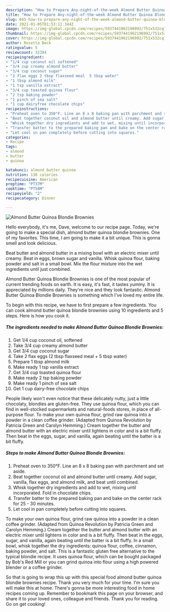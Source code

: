 ```yaml
---
description: "How to Prepare Any-night-of-the-week Almond Butter Quinoa Blondie Brownies"
title: "How to Prepare Any-night-of-the-week Almond Butter Quinoa Blondie Brownies"
slug: 665-how-to-prepare-any-night-of-the-week-almond-butter-quinoa-blondie-brownies
date: 2021-01-05T01:53:11.344Z
image: https://img-global.cpcdn.com/recipes/5937441962196992/751x532cq70/almond-butter-quinoa-blondie-brownies-recipe-main-photo.jpg
thumbnail: https://img-global.cpcdn.com/recipes/5937441962196992/751x532cq70/almond-butter-quinoa-blondie-brownies-recipe-main-photo.jpg
cover: https://img-global.cpcdn.com/recipes/5937441962196992/751x532cq70/almond-butter-quinoa-blondie-brownies-recipe-main-photo.jpg
author: Rosetta Beck
ratingvalue: 5
reviewcount: 32394
recipeingredient:
- "1/4 cup coconut oil softened"
- "3/4 cup creamy almond butter"
- "3/4 cup coconut sugar"
- "2 flax eggs 2 tbsp flaxseed meal  5 tbsp water"
- "1 tbsp almond milk"
- "1 tsp vanilla extract"
- "3/4 cup toasted quinoa flour"
- "2 tsp baking powder"
- "1 pinch of sea salt"
- "1 cup dairyfree chocolate chips"
recipeinstructions:
- "Preheat oven to 350°F. Line an 8 x 8 baking pan with parchment and set aside."
- "Beat together coconut oil and almond butter until creamy. Add sugar, vanilla, flax eggs, and almond milk, and beat until combined."
- "Whisk together dry ingredients and add to wet, mixing until incorporated. Fold in chocolate chips."
- "Transfer batter to the prepared baking pan and bake on the center rack for 25 - 30 minutes."
- "Let cool in pan completely before cutting into squares."
categories:
- Recipe
tags:
- almond
- butter
- quinoa

katakunci: almond butter quinoa 
nutrition: 138 calories
recipecuisine: American
preptime: "PT37M"
cooktime: "PT58M"
recipeyield: "2"
recipecategory: Dinner

---
```



![Almond Butter Quinoa Blondie Brownies](https://img-global.cpcdn.com/recipes/5937441962196992/751x532cq70/almond-butter-quinoa-blondie-brownies-recipe-main-photo.jpg)

Hello everybody, it's me, Dave, welcome to our recipe page. Today, we're going to make a special dish, almond butter quinoa blondie brownies. One of my favorites. This time, I am going to make it a bit unique. This is gonna smell and look delicious.

Beat butter and almond butter in a mixing bowl with an electric mixer until creamy. Beat in eggs, brown sugar and vanilla. Whisk quinoa flour, baking powder and salt in a small bowl. Mix the flour mixture into the wet ingredients until just combined.

Almond Butter Quinoa Blondie Brownies is one of the most popular of current trending foods on earth. It is easy, it's fast, it tastes yummy. It is appreciated by millions daily. They're nice and they look fantastic. Almond Butter Quinoa Blondie Brownies is something which I've loved my entire life.


To begin with this recipe, we have to first prepare a few ingredients. You can cook almond butter quinoa blondie brownies using 10 ingredients and 5 steps. Here is how you cook it.

<!--inarticleads1-->

##### The ingredients needed to make Almond Butter Quinoa Blondie Brownies:

1. Get 1/4 cup coconut oil, softened
1. Take 3/4 cup creamy almond butter
1. Get 3/4 cup coconut sugar
1. Take 2 flax eggs (2 tbsp flaxseed meal + 5 tbsp water)
1. Prepare 1 tbsp almond milk
1. Make ready 1 tsp vanilla extract
1. Get 3/4 cup toasted quinoa flour
1. Make ready 2 tsp baking powder
1. Make ready 1 pinch of sea salt
1. Get 1 cup dairy-free chocolate chips


People likely won&#39;t even notice that these delicately nutty, just a little chocolaty, blondies are gluten-free. They use quinoa flour, which you can find in well-stocked supermarkets and natural-foods stores, in place of all-purpose flour. To make your own quinoa flour, grind raw quinoa into a powder in a clean coffee grinder. (Adapted from Quinoa Revolution by Patricia Green and Carolyn Hemming.) Cream together the butter and almond butter with an electric mixer until lightens in color and is a bit fluffy. Then beat in the eggs, sugar, and vanilla, again beating until the batter is a bit fluffy. 

<!--inarticleads2-->

##### Steps to make Almond Butter Quinoa Blondie Brownies:

1. Preheat oven to 350°F. Line an 8 x 8 baking pan with parchment and set aside.
1. Beat together coconut oil and almond butter until creamy. Add sugar, vanilla, flax eggs, and almond milk, and beat until combined.
1. Whisk together dry ingredients and add to wet, mixing until incorporated. Fold in chocolate chips.
1. Transfer batter to the prepared baking pan and bake on the center rack for 25 - 30 minutes.
1. Let cool in pan completely before cutting into squares.


To make your own quinoa flour, grind raw quinoa into a powder in a clean coffee grinder. (Adapted from Quinoa Revolution by Patricia Green and Carolyn Hemming.) Cream together the butter and almond butter with an electric mixer until lightens in color and is a bit fluffy. Then beat in the eggs, sugar, and vanilla, again beating until the batter is a bit fluffy. In a small bowl, whisk together the dry ingredients: quinoa flour, coffee, cinnamon, baking powder, and salt. This is a fantastic gluten free alternative to the typical blondie recipe. It uses quinoa flour, which can be bought packaged by Bob&#39;s Red Mill or you can grind quinoa into flour using a high powered blender or a coffee grinder. 

So that is going to wrap this up with this special food almond butter quinoa blondie brownies recipe. Thank you very much for your time. I'm sure you will make this at home. There's gonna be more interesting food in home recipes coming up. Remember to bookmark this page on your browser, and share it to your loved ones, colleague and friends. Thank you for reading. Go on get cooking!
